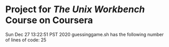 # Project for *The Unix Workbench* Course on Coursera
Sun Dec 27 13:22:51 PST 2020
guessinggame.sh has the following number of lines of code:
25
